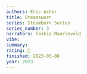 ```yaml
---
authors: Eric Asher
title: Steamsworn
series: Steamborn Series
series_number: 3
narrators: Saskia Maarleveld
vibe:
summary:
rating: 🫳
finished: 2023-03-08
year: 2023
---
```

